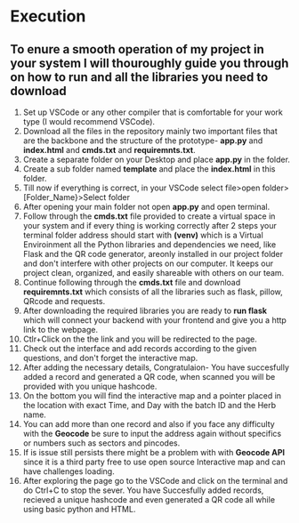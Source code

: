 # Execution 
## To enure a smooth operation of my project in your system I will thouroughly guide you through on how to run and all the libraries you need to download 
1. Set up VSCode or any other compiler that is comfortable for your work type (I would recommend VSCode).
2. Download all the files in the repository mainly two important files that are the backbone and the structure of the prototype- **app.py** and **index.html** and **cmds.txt** and **requiremnts.txt**.
3. Create a separate folder on your Desktop and place **app.py** in the folder.
4. Create a sub folder named **template** and place the **index.html** in this folder.
5. Till now if everything is correct, in your VSCode select file>open folder>[Folder_Name}>Select folder
6. After opening your main folder not open **app.py** and open terminal.
7. Follow through the **cmds.txt** file provided to create a virtual space in your system and if every thing is working correctly after 2 steps your terminal folder address should start with **(venv)**
which is a Virtual Enviroinment all the Python libraries and dependencies we need, like Flask and the QR code generator, areonly installed in our project folder and don't
interfere with other projects on our computer. It keeps our project clean, organized,
and easily shareable with others on our team.
8. Continue following through the **cmds.txt** file and download **requiremnts.txt** which consists of all the libraries such as flask, pillow, QRcode and requests.
9. After downloading the required libraries you are ready to **run flask** which will connect your backend with your frontend and give you a http link to the webpage.
10. Ctlr+Click on the the link and you will be redirected to the page.
11. Check out the interface and add records according to the given questions, and don't forget the interactive map.
12. After adding the necessary details, Congratulaion- You have succesfully added a record and generated a QR code, when scanned you will be provided with you unique hashcode.
13. On the bottom you will find the interactive map and a pointer placed in the location with exact Time, and Day with the batch ID and the Herb name.
14. You can add more than one record and also if you face any difficulty with the **Geocode** be sure to input the address again without specifics or numbers such as sectors and pincodes.
15. If is issue still persists there might be a problem with with **Geocode API** since it is a third party free to use open source Interactive map and can have challenges loading.
16. After exploring the page go to the VSCode and click on the terminal and do Ctrl+C to stop the sever.
You have Succesfully added records, recieved a unique hashcode and even generated a QR code all while using basic python and HTML.
